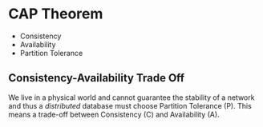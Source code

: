 # CAP Theorem

* Consistency
* Availability
* Partition Tolerance

## Consistency-Availability Trade Off

We live in a physical world and cannot guarantee the stability of a network
and thus a *distributed* database must choose Partition Tolerance (P).
This means a trade-off between Consistency (C) and Availability (A).

